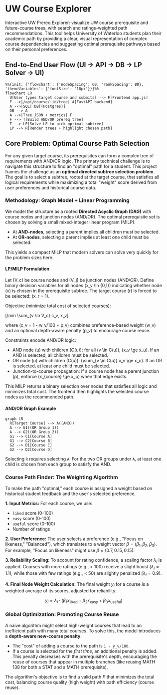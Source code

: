 # UW Course Explorer

Interactive UW Prereq Explorer: visualize UW course prerequisite and future-course trees, with search and ratings-weighted path recommendations. This tool helps University of Waterloo students plan their academic path by providing a clear, visual representation of complex course dependencies and suggesting optimal prerequisite pathways based on their personal preferences.

## End-to-End User Flow (UI → API → DB → LP Solver → UI)

```mermaid
%%{init: {'flowchart': {'nodeSpacing': 60, 'rankSpacing': 80}, 'themeVariables': {'fontSize': '18px'}}}%%
flowchart LR
  U[User types target course and submits] --> F[Frontend app.js]
  F -->|/api/course/:id/tree| A[FastAPI backend]
  A -->|SQL| DB[(Postgres)]
  DB --> A
  A -->|Tree JSON + metrics| F
  F --> T[Build AND/OR prereq tree]
  T --> LP[Solve LP to pick optimal subtree]
  LP --> R[Render trees + highlight chosen path]
```

## Core Problem: Optimal Course Path Selection

For any given target course, its prerequisites can form a complex tree of requirements with AND/OR logic. The primary technical challenge is to navigate this structure to find an "optimal" path for a student. This project frames the challenge as an **optimal directed subtree selection problem**. The goal is to select a subtree, rooted at the target course, that satisfies all logical requirements while maximizing a total "weight" score derived from user preferences and historical course data.

### Methodology: Graph Model + Linear Programming

We model the structure as a rooted **Directed Acyclic Graph (DAG)** with course nodes and junction nodes (AND/OR). The optimal prerequisite set is chosen by solving a small mixed-integer linear program (MILP).

-   At **AND-nodes**, selecting a parent implies all children must be selected.
-   At **OR-nodes**, selecting a parent implies at least one child must be selected.

This yields a compact MILP that modern solvers can solve very quickly for the problem sizes here.

#### LP/MILP Formulation

Let \(V_c\) be course nodes and \(V_j\) be junction nodes (AND/OR). Define binary decision variables for all nodes \(x_v \in \{0,1\}\) indicating whether node \(v\) is chosen in the prerequisite subtree. The target course \(r\) is forced to be selected: \(x_r = 1\).

Objective (minimize total cost of selected courses):

\[\min \sum_{v \in V_c} c_v\, x_v\]

where \(c_v = 1 - w_v/100 + p_v\) combines preference-based weight \(w_v\) and an optional depth-aware penalty \(p_v\) to encourage course reuse.

Constraints encode AND/OR logic:

- AND node \(u\) with children \(C(u)\): for all \(v \in C(u)\), \(x_v \ge x_u\). If an AND is selected, all children must be selected.
- OR node \(u\) with children \(C(u)\): \(\sum_{v \in C(u)} x_v \ge x_u\). If an OR is selected, at least one child must be selected.
- Junction-to-course propagation: if a course node has a parent junction \(p\), enforce \(x_{course} \ge x_p\) when that edge exists.

This MILP returns a binary selection over nodes that satisfies all logic and minimizes total cost. The frontend then highlights the selected course nodes as the recommended path.

#### AND/OR Graph Example

```mermaid
graph LR
  R[Target Course] --> A((AND))
  A --> G1((OR Group 1))
  A --> G2((OR Group 2))
  G1 --> C1[Course A]
  G1 --> C2[Course B]
  G2 --> D1[Course C]
  G2 --> D2[Course D]
```

Selecting `R` requires selecting `A`. For the two OR groups under `A`, at least one child is chosen from each group to satisfy the AND.

### Course Path Finder: The Weighting Algorithm

To make the path "optimal," each course is assigned a weight based on historical student feedback and the user's selected preference.

**1. Input Metrics:** For each course, we use:
-   `liked` score (0-100)
-   `easy` score (0-100)
-   `useful` score (0-100)
-   Number of ratings

**2. User Preference:** The user selects a preference (e.g., "Focus on likeness," "Balanced"), which translates to a weight vector $\beta = (\beta_1, \beta_2, \beta_3)$. For example, "Focus on likeness" might use $\beta = (0.7, 0.15, 0.15)$.

**3. Reliability Scaling:** To account for rating confidence, a scaling factor $\lambda_i$ is applied. Courses with more ratings (e.g., > 100) receive a slight boost ($\lambda_i = 1.1$), while those with few ratings (e.g., < 50) are slightly penalized ($\lambda_i = 0.9$).

**4. Final Node Weight Calculation:** The final weight $y_i$ for a course is a weighted average of its scores, adjusted for reliability:

$$ y_i = \lambda_i \cdot (\beta_1 x_{\text{liked}} + \beta_2 x_{\text{easy}} + \beta_3 x_{\text{useful}}) $$

### Global Optimization: Promoting Course Reuse

A naive algorithm might select high-weight courses that lead to an inefficient path with many total courses. To solve this, the model introduces a **depth-aware new-course penalty**.

-   The "cost" of adding a course to the path is `1 - y_v/100`.
-   If a course is selected for the *first time*, an additional penalty is added. This penalty decreases with the prerequisite's depth, encouraging the reuse of courses that appear in multiple branches (like reusing MATH 138 for both a STAT and a MATH prerequisite).

The algorithm's objective is to find a valid path $P$ that minimizes the total cost, balancing course quality (high weight) with path efficiency (course reuse).
